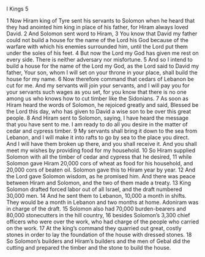 I Kings 5

1	Now Hiram king of Tyre sent his servants to Solomon when he heard that they had anointed him king in place of his father, for Hiram always loved David.
2	And Solomon sent word to Hiram,
3	You know that David my father could not build a house for the name of the Lord his God because of the warfare with which his enemies surrounded him, until the Lord put them under the soles of his feet.
4	But now the Lord my God has given me rest on every side. There is neither adversary nor misfortune.
5	And so I intend to build a house for the name of the Lord my God, as the Lord said to David my father, Your son, whom I will set on your throne in your place, shall build the house for my name.
6	Now therefore command that cedars of Lebanon be cut for me. And my servants will join your servants, and I will pay you for your servants such wages as you set, for you know that there is no one among us who knows how to cut timber like the Sidonians.
7	As soon as Hiram heard the words of Solomon, he rejoiced greatly and said, Blessed be the Lord this day, who has given to David a wise son to be over this great people.
8	And Hiram sent to Solomon, saying, I have heard the message that you have sent to me. I am ready to do all you desire in the matter of cedar and cypress timber.
9	My servants shall bring it down to the sea from Lebanon, and I will make it into rafts to go by sea to the place you direct. And I will have them broken up there, and you shall receive it. And you shall meet my wishes by providing food for my household.
10	So Hiram supplied Solomon with all the timber of cedar and cypress that he desired,
11	while Solomon gave Hiram 20,000 cors of wheat as food for his household, and 20,000 cors of beaten oil. Solomon gave this to Hiram year by year.
12	And the Lord gave Solomon wisdom, as he promised him. And there was peace between Hiram and Solomon, and the two of them made a treaty.
13	King Solomon drafted forced labor out of all Israel, and the draft numbered 30,000 men.
14	And he sent them to Lebanon, 10,000 a month in shifts. They would be a month in Lebanon and two months at home. Adoniram was in charge of the draft.
15	Solomon also had 70,000 burden-bearers and 80,000 stonecutters in the hill country,
16	besides Solomon’s 3,300 chief officers who were over the work, who had charge of the people who carried on the work.
17	At the king’s command they quarried out great, costly stones in order to lay the foundation of the house with dressed stones.
18	So Solomon’s builders and Hiram’s builders and the men of Gebal did the cutting and prepared the timber and the stone to build the house.

